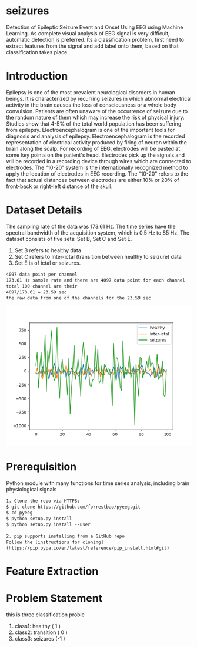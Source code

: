 # seizures
Detection of Epileptic Seizure Event and Onset Using EEG using Machine Learning. As complete visual analysis of EEG signal is very difficult, automatic detection is preferred. Its a classification problem, first need to extract
features from the signal and add label onto them, based on that classification takes place.

# Introduction
Epilepsy is one of the most prevalent neurological disorders in human beings. It is characterized by
recurring seizures in which abnormal electrical activity in the brain causes the loss of consciousness or
a whole body convulsion. Patients are often unaware of the occurrence of seizure due to the random
nature of them which may increase the risk of physical injury. Studies show that 4-5% of the total
world population has been suffering from epilepsy.
Electroencephalogram is one of the important tools for diagnosis and analysis of epilepsy.
Electroencephalogram is the recorded representation of electrical activity produced by firing of neuron
within the brain along the scalp. For recording of EEG, electrodes will be pasted at some key points on
the patient's head. Electrodes pick up the signals and will be recorded in a recording device through
wires which are connected to electrodes. The “10-20” system is the internationally recognized method
to apply the location of electrodes in EEG recording. The “10-20” refers to the fact that actual distances
between electrodes are either 10% or 20% of front-back or right-left distance of the skull.


# Dataset Details
The sampling rate of the data was 173.61 Hz. The time series have the spectral bandwidth of the acquisition system, which is 0.5 Hz to 85 Hz. The dataset consists of five sets: Set B, Set C and Set E. 
1. Set B refers to healthy data
2. Set C refers to Inter-ictal (transition between healthy to seizure) data 
3. Set E is of ictal or seizures.

```
4097 data point per channel 
173.61 Hz sample rate and there are 4097 data point for each channel
total 100 channel are their
4097/173.61 = 23.59 sec 
the raw data from one of the channels for the 23.59 sec

```

![Alt text](fig1.png?raw=true "Visualization")


# Prerequisition
Python module with many functions for time series analysis, including brain physiological signals

```
1. Clone the repo via HTTPS:
$ git clone https://github.com/forrestbao/pyeeg.git
$ cd pyeeg
$ python setup.py install
$ python setup.py install --user

2. pip supports installing from a GitHub repo
Follow the [instructions for cloning](https://pip.pypa.io/en/latest/reference/pip_install.html#git)

```

# Feature Extraction 

# Problem Statement 
this is three classification proble
1. class1: healthy    ( 1 )
2. class2: transition ( 0 )
3. class3: seizures   (-1 )


